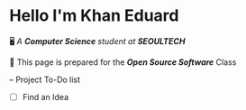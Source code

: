 # Hello I'm Khan Eduard

:desktop_computer: *A **Computer Science** student at **SEOULTECH***

:memo: This page is prepared for the ***Open Source Software*** Class

– Project To-Do list
- [ ] Find an Idea
